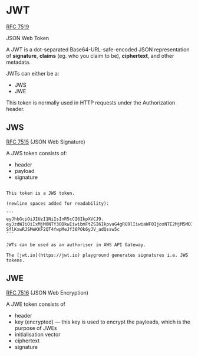 # JWT

[RFC 7519](https://datatracker.ietf.org/doc/html/rfc7519)

JSON Web Token

A JWT is a dot-separated Base64-URL-safe-encoded JSON representation of **signature**, **claims** (eg. who you claim to be), **ciphertext**, and other metadata.

JWTs can either be a:
* JWS
* JWE

This token is normally used in HTTP requests under the Authorization header.

## JWS

[RFC 7515](https://datatracker.ietf.org/doc/html/rfc7515) (JSON Web Signature)

A JWS token consists of:
* header
* payload
* signature

~~~admonish example

This token is a JWS token.

(newline spaces added for readability):

```
eyJhbGciOiJIUzI1NiIsInR5cCI6IkpXVCJ9.
eyJzdWIiOiIxMjM0NTY3ODkwIiwibmFtZSI6IkpvaG4gRG9lIiwiaWF0IjoxNTE2MjM5MDIyfQ.
SflKxwRJSMeKKF2QT4fwpMeJf36POk6yJV_adQssw5c
```
~~~

~~~admonish example title="AWS API Gateway"
JWTs can be used as an authoriser in AWS API Gateway.
~~~

~~~admonish note
The [jwt.io](https://jwt.io) playground generates signatures i.e. JWS tokens.
~~~

## JWE

[RFC 7516](https://datatracker.ietf.org/doc/html/rfc7516) (JSON Web Encryption)

A JWE token consists of
* header
* key (encrypted) — this key is used to encrypt the payloads, which is the purpose of JWEs
* initialisation vector
* ciphertext
* signature

